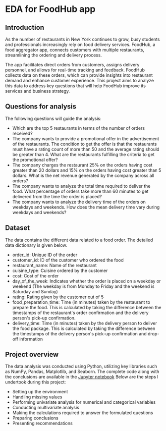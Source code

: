 # EDA for FoodHub app
## Introduction

As the number of restaurants in New York continues to grow, busy students and professionals increasingly rely on food delivery services. FoodHub, a food aggregator app, connects customers with multiple restaurants, streamlining the ordering and delivery process.

The app facilitates direct orders from customers, assigns delivery personnel, and allows for real-time tracking and feedback. FoodHub collects data on these orders, which can provide insights into restaurant demand and enhance customer experience. This project aims to analyze this data to address key questions that will help FoodHub improve its services and business strategy.

## Questions for analysis

The following questions will guide the analysis:
* Which are the top 5 restaurants in terms of the number of orders received?
* The company wants to provide a promotional offer in the advertisement of the restaurants. The condition to get the offer is that the restaurants must have a rating count of more than 50 and the average rating should be greater than 4. What are the restaurants fulfilling the criteria to get the promotional offer?
* The company charges the restaurant 25% on the orders having cost greater than 20 dollars and 15% on the orders having cost greater than 5 dollars. What is the net revenue generated by the company across all orders?
* The company wants to analyze the total time required to deliver the food. What percentage of orders take more than 60 minutes to get delivered from the time the order is placed?
* The company wants to analyze the delivery time of the orders on weekdays and weekends. How does the mean delivery time vary during weekdays and weekends?

## Dataset

The data contains the different data related to a food order. The detailed data dictionary is given below.

* order_id: Unique ID of the order
* customer_id: ID of the customer who ordered the food
* restaurant_name: Name of the restaurant
* cuisine_type: Cuisine ordered by the customer
* cost: Cost of the order
* day_of_the_week: Indicates whether the order is placed on a weekday or weekend (The weekday is from Monday to Friday and the weekend is Saturday and Sunday)
* rating: Rating given by the customer out of 5
* food_preparation_time: Time (in minutes) taken by the restaurant to prepare the food. This is calculated by taking the difference between the timestamps of the restaurant's order confirmation and the delivery person's pick-up confirmation.
* delivery_time: Time (in minutes) taken by the delivery person to deliver the food package. This is calculated by taking the difference between the timestamps of the delivery person's pick-up confirmation and drop-off information

## Project overview

The data analysis was conducted using Python, utilizing key libraries such as NumPy, Pandas, Matplotlib, and Seaborn. The complete code along with the conclusions are available in the [Jupyter notebook](https://github.com/dmoralesb1020/Data-Science-Portfolio/blob/main/EDA%20-%20FoodHub/FoodHub%20Data%20Analysis.ipynb) Below are the steps I undertook during this project:

* Setting up the environment
* Handling missing values
* Performing univariate analysis for numerical and categorical variables
* Conducting multivariate analysis
* Making the calculations required to answer the formulated questions
* Preparing conclusions
* Presenting recommendations
